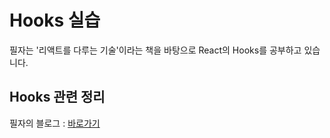 # Hooks 실습

필자는 '리액트를 다루는 기술'이라는 책을 바탕으로 React의 Hooks를 공부하고 있습니다.

## Hooks 관련 정리

필자의 블로그 : [바로가기](https://blog.naver.com/uyon77/222569201663)
